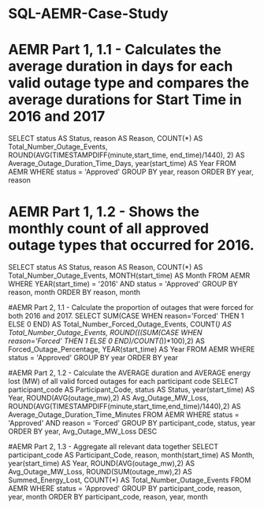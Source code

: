 # SQL-AEMR-Case-Study

# AEMR Part 1, 1.1 - Calculates the average duration in days for each valid outage type and compares the average durations for Start Time in 2016 and 2017
SELECT status AS Status, reason AS Reason, COUNT(*) AS Total_Number_Outage_Events, ROUND(AVG(TIMESTAMPDIFF(minute,start_time, end_time)/1440), 2) AS Average_Outage_Duration_Time_Days, year(start_time) AS Year
FROM AEMR
WHERE status = 'Approved'
GROUP BY year, reason
ORDER BY year, reason

# AEMR Part 1, 1.2 - Shows the monthly count of all approved outage types that occurred for 2016.
SELECT status AS Status, reason AS Reason, COUNT(*) AS Total_Number_Outage_Events, MONTH(start_time) AS Month
FROM AEMR
WHERE YEAR(start_time) = '2016' AND status = 'Approved'
GROUP BY reason, month
ORDER BY reason, month

#AEMR Part 2, 1.1 - Calculate the proportion of outages that were forced for both 2016 and 2017.
SELECT SUM(CASE WHEN reason='Forced' THEN 1 ELSE 0 END) AS Total_Number_Forced_Outage_Events,
COUNT(*) AS Total_Number_Outage_Events, ROUND(((SUM(CASE WHEN reason='Forced' THEN 1 ELSE 0 END)/COUNT(*))*100),2) AS Forced_Outage_Percentage,
YEAR(start_time) AS Year
FROM AEMR
WHERE status = 'Approved'
GROUP BY year
ORDER BY year

#AEMR Part 2, 1.2 - Calculate the AVERAGE duration and AVERAGE energy lost (MW) of all valid forced outages for each participant code
SELECT participant_code AS Participant_Code, status AS Status, year(start_time) AS Year,
ROUND(AVG(outage_mw),2) AS Avg_Outage_MW_Loss,
ROUND(AVG(TIMESTAMPDIFF(minute,start_time,end_time)/1440),2) AS Average_Outage_Duration_Time_Minutes 
FROM AEMR
WHERE status = 'Approved' AND reason = 'Forced'
GROUP BY participant_code, status, year
ORDER BY year, Avg_Outage_MW_Loss DESC

#AEMR Part 2, 1.3 - Aggregate all relevant data together
SELECT participant_code AS Participant_Code, reason, month(start_time) AS Month, year(start_time) AS Year, 
ROUND(AVG(outage_mw),2) AS Avg_Outage_MW_Loss, ROUND(SUM(outage_mw),2) AS Summed_Energy_Lost, COUNT(*) AS Total_Number_Outage_Events
FROM AEMR
WHERE status = 'Approved'
GROUP BY participant_code, reason, year, month
ORDER BY participant_code, reason, year, month

